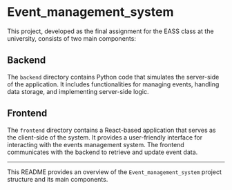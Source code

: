 # Event_management_system

This project, developed as the final assignment for the EASS class at the university, consists of two main components:

## Backend

The `backend` directory contains Python code that simulates the server-side of the application. It includes functionalities for managing events, handling data storage, and implementing server-side logic.

## Frontend

The `frontend` directory contains a React-based application that serves as the client-side of the system. It provides a user-friendly interface for interacting with the events management system. The frontend communicates with the backend to retrieve and update event data.

---

This README provides an overview of the `Event_management_system` project structure and its main components.
